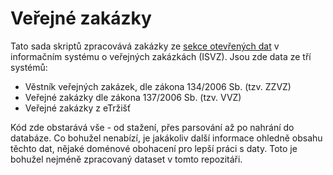 # Veřejné zakázky

Tato sada skriptů zpracovává zakázky ze [sekce otevřených dat](http://www.isvz.cz/ISVZ/Podpora/ISVZ_open_data_vz.aspx) v informačním systému o veřejných zakázkách (ISVZ). Jsou zde data ze tří systémů:

- Věstník veřejných zakázek, dle zákona 134/2006 Sb. (tzv. ZZVZ)
- Veřejné zakázky dle zákona 137/2006 Sb. (tzv. VVZ)
- Veřejné zakázky z eTržišť

Kód zde obstarává vše - od stažení, přes parsování až po nahrání do databáze. Co bohužel nenabízí, je jakákoliv další informace ohledně obsahu těchto dat, nějaké doménové obohacení pro lepší práci s daty. Toto je bohužel nejméně zpracovaný dataset v tomto repozitáři.
